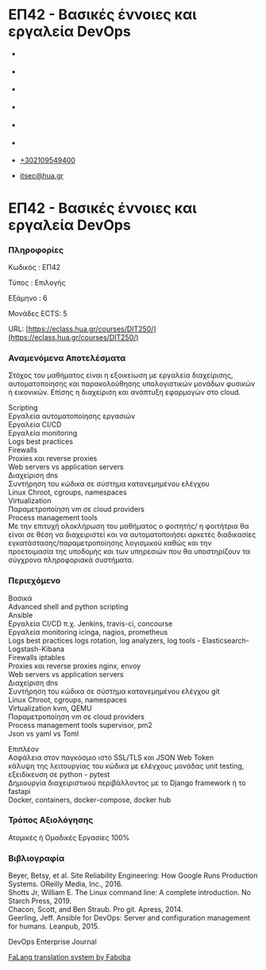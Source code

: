ΕΠ42 - Βασικές έννοιες και εργαλεία DevOps
===============  

*   [](https://www.facebook.com/ditharokopio)
*   [](https://www.youtube.com/channel/UCEHkYirpXF1nSLxDCrfDZ4A)
*   [](https://www.linkedin.com/company/77699385)
*   [](https://www.instagram.com/dithua)

*   [](https://dit.hua.gr/index.php/el/studies/undergraduate-studies?view=article&id=1899:ep261-proegmena-themata-leitourgikon-systematon&catid=93:dit-undergraduate-courses-5)
*   [](https://dit.hua.gr/index.php/en/studies/undergraduate-studies?view=article&id=1899:ep261-advanced-topics-in-operating-systems&catid=93:dit-undergraduate-courses-5)

*   [+302109549400](tel:+302109549400)
*   [itsec@hua.gr](mailto:itsec@hua.gr)

ΕΠ42 - Βασικές έννοιες και εργαλεία DevOps
==========================================

### Πληροφορίες

Κωδικός : ΕΠ42

Τύπος : Επιλογής

Εξάμηνο : 6

Μονάδες ECTS: 5

URL: [https://eclass.hua.gr/courses/DIT250/](https://eclass.hua.gr/courses/DIT250/)

### Αναμενόμενα Αποτελέσματα

Στόχος του μαθήματος είναι η εξοικείωση με εργαλεία διαχείρισης, αυτοματοποίησης και παρακολούθησης υπολογιστικών μονάδων φυσικών ή εικονικών. Επίσης η διαχείριση και ανάπτυξη εφαρμογών στο cloud.  
  
Scripting  
Εργαλεία αυτοματοποίησης εργασιών  
Εργαλεία CI/CD  
Εργαλεία monitoring  
Logs best practices  
Firewalls  
Proxies και reverse proxies  
Web servers vs application servers  
Διαχείριση dns  
Συντήρηση του κώδικα σε σύστημα κατανεμημένου ελέγχου  
Linux Chroot, cgroups, namespaces  
Virtualization  
Παραμετροποίηση vm σε cloud providers  
Process management tools  
Με την επιτυχή ολοκλήρωση του μαθήματος ο φοιτητής/ η φοιτήτρια θα είναι σε θέση να διαχειριστεί και να αυτοματοποιήσει αρκετές διαδικασίες εγκατάστασης/παραμετροποίησης λογισμικού καθώς και την προετοιμασία της υποδομής και των υπηρεσιών που θα υποστηρίζουν τα σύγχρονα πληροφοριακά συστήματα.

### Περιεχόμενο

Βασικά  
Advanced shell and python scripting  
Ansible  
Εργαλεία CI/CD π.χ. Jenkins, travis-ci, concourse  
Εργαλεία monitoring icinga, nagios, prometheus  
Logs best practices logs rotation, log analyzers, log tools - Elasticsearch-Logstash-Kibana  
Firewalls iptables  
Proxies και reverse proxies nginx, envoy  
Web servers vs application servers  
Διαχείριση dns  
Συντήρηση του κώδικα σε σύστημα κατανεμημένου ελέγχου git  
Linux Chroot, cgroups, namespaces  
Virtualization kvm, QEMU  
Παραμετροποίηση vm σε cloud providers  
Process management tools supervisor, pm2  
Json vs yaml vs Toml  
  
Επιπλέον  
Ασφάλεια στον παγκόσμιο ιστό SSL/TLS και JSON Web Token  
κάλυψη της λειτουργίας του κώδικα με ελέγχους μονάδας unit testing, εξειδίκευση σε python - pytest  
Δημιουργία διαχειριστικού περιβάλλοντος με το Django framework ή το fastapi  
Docker, containers, docker-compose, docker hub

### Τρόπος Αξιολόγησης

Ατομικές ή Ομαδικές Εργασίες 100%

### Βιβλιογραφία

Beyer, Betsy, et al. Site Reliability Engineering: How Google Runs Production Systems. OReilly Media, Inc., 2016.  
Shotts Jr, William E. The Linux command line: A complete introduction. No Starch Press, 2019.  
Chacon, Scott, and Ben Straub. Pro git. Apress, 2014.  
Geerling, Jeff. Ansible for DevOps: Server and configuration management for humans. Leanpub, 2015.

DevOps Enterprise Journal

[FaLang translation system by Faboba](http://www.faboba.com/ "Faboba : Création de composantJoomla")

[](https://dit.hua.gr/index.php/el/studies/undergraduate-studies?view=article&id=1908:ep42-basikes-ennoies-kai-ergaleia-devops&catid=94#)